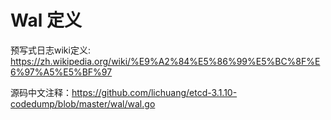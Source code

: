 

# Wal 定义
预写式日志wiki定义: https://zh.wikipedia.org/wiki/%E9%A2%84%E5%86%99%E5%BC%8F%E6%97%A5%E5%BF%97

源码中文注释：https://github.com/lichuang/etcd-3.1.10-codedump/blob/master/wal/wal.go
